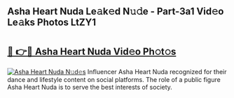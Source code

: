 ## Asha Heart Nuda Le𝚊k𝚎d N𝚞𝚍e - Part-3a1 Vid𝚎o Le𝚊ks Photos LtZY1

# <h2><a href="http://fbezxm6.evod.top/?m=Asha+Heart+Nuda">🔗 👉🔴 Asha Heart Nuda Vid𝚎o Ph𝚘t𝚘s</a></h2>

[![Asha Heart Nuda N𝚞d𝚎s](https://i.imgur.com/8V9OHl7.gif)](http://fbezxm6.evod.top/?m=Asha+Heart+Nuda)
Influencer Asha Heart Nuda recognized for their dance and lifestyle content on social platforms. The role of a public figure Asha Heart Nuda is to serve the best interests of society. 

